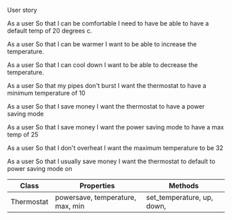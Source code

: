 User story

As a user
So that I can be comfortable
I need to have be able to have a default temp of 20 degrees c.

As a user
So that I can be warmer
I want to be able to increase the temperature.

As a user
So that I can cool down
I want to be able to decrease the temperature.

As a user
So that my pipes don't burst
I want the thermostat to have a minimum temperature of 10

As a user
So that I save money
I want the thermostat to have a power saving mode

As a user
So that I save money 
I want the power saving mode to have a max temp of 25

As a user 
So that I don't overheat
I want the maximum temperature to be 32

As a user
So that I usually save money
I want the thermostat to default to power saving mode on

Class     |    Properties  |  Methods
-|-|-|
Thermostat | powersave, temperature, max, min| set_temperature, up, down,
